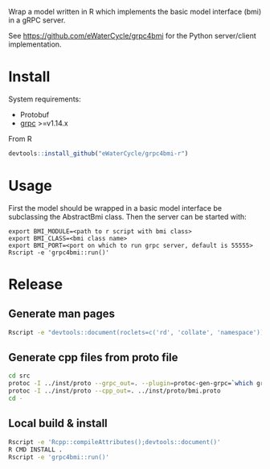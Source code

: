 Wrap a model written in R which implements the basic model interface (bmi) in a gRPC server.

See https://github.com/eWaterCycle/grpc4bmi for the Python server/client implementation.

# Install

System requirements:
* Protobuf
* [grpc](https://github.com/grpc/grpc/blob/master/BUILDING.md) >=v1.14.x

From R

```R
devtools::install_github("eWaterCycle/grpc4bmi-r")
```

# Usage

First the model should be wrapped in a basic model interface be subclassing the AbstractBmi class.
Then the server can be started with:

```
export BMI_MODULE=<path to r script with bmi class>
export BMI_CLASS=<bmi class name>
export BMI_PORT=<port on which to run grpc server, default is 55555>
Rscript -e 'grpc4bmi::run()'
```

# Release

## Generate man pages

```bash
Rscript -e "devtools::document(roclets=c('rd', 'collate', 'namespace'))"
```

## Generate cpp files from proto file

```bash
cd src
protoc -I ../inst/proto --grpc_out=. --plugin=protoc-gen-grpc=`which grpc_cpp_plugin` ../inst/proto/bmi.proto
protoc -I ../inst/proto --cpp_out=. ../inst/proto/bmi.proto
cd -
```

## Local build & install

```bash
Rscript -e 'Rcpp::compileAttributes();devtools::document()'
R CMD INSTALL .
Rscript -e 'grpc4bmi::run()'
```
